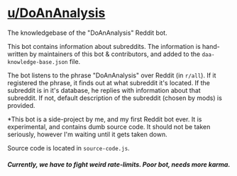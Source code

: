 # [u/DoAnAnalysis](https://reddit.com/u/DoAnAnalysis/)
The knowledgebase of the "DoAnAnalysis" Reddit bot.

This bot contains information about subreddits. The information is hand-written by maintainers of this bot & contributors, and added to the `daa-knowledge-base.json` file.

The bot listens to the phrase "DoAnAnalysis" over Reddit (in `r/all`). If it registered the phrase, it finds out at what subreddit it's located. If the subreddit is in it's database, he replies with information about that subreddit. If not, default description of the subreddit (chosen by mods) is provided.

*This bot is a side-project by me, and my first Reddit bot ever. It is experimental, and contains dumb source code. It should not be taken seriously, however I'm waiting until it gets taken down. 

Source code is located in `source-code.js`.

##### Currently, we have to fight weird rate-limits. Poor bot, needs more karma.
